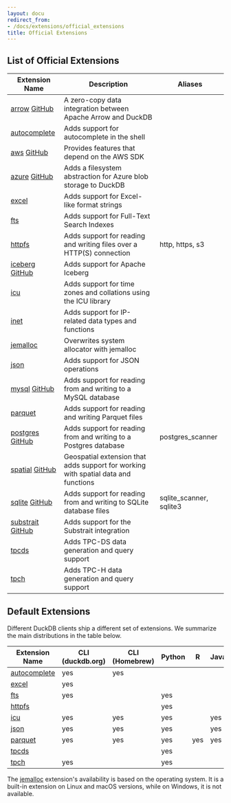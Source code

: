 ```yaml
---
layout: docu
redirect_from:
- /docs/extensions/official_extensions
title: Official Extensions
---
```


## List of Official Extensions

| Extension Name | Description | Aliases |
|---|-----|--|
| [arrow](arrow) [<span class="github">GitHub</span>](https://github.com/duckdb/arrow)                                  | A zero-copy data integration between Apache Arrow and DuckDB                       |                 |
| [autocomplete](autocomplete)                                                                                          | Adds support for autocomplete in the shell                                         |                 |
| [aws](aws) [<span class="github">GitHub</span>](https://github.com/duckdb/duckdb_aws)                                 | Provides features that depend on the AWS SDK                                       |                 |
| [azure](azure) [<span class="github">GitHub</span>](https://github.com/duckdb/duckdb_azure)                           | Adds a filesystem abstraction for Azure blob storage to DuckDB                     |                 |
| [excel](excel)                                                                                                        | Adds support for Excel-like format strings                                         |                 |
| [fts](full_text_search)                                                                                               | Adds support for Full-Text Search Indexes                                          |                 |
| [httpfs](httpfs)                                                                                                      | Adds support for reading and writing files over a HTTP(S) connection               | http, https, s3 |
| [iceberg](iceberg) [<span class="github">GitHub</span>](https://github.com/duckdb/duckdb_iceberg)                     | Adds support for Apache Iceberg                                                    |                 |
| [icu](icu)                                                                                                            | Adds support for time zones and collations using the ICU library                   |                 |
| [inet](inet)                                                                                                          | Adds support for IP-related data types and functions                               |                 |
| [jemalloc](jemalloc)                                                                                                  | Overwrites system allocator with jemalloc                                          |                 |
| [json](json)                                                                                                          | Adds support for JSON operations                                                   |                 |
| [mysql](mysql) [<span class="github">GitHub</span>](https://github.com/duckdb/duckdb_mysql)                           | Adds support for reading from and writing to a MySQL database                      |                 |
| [parquet](parquet)                                                                                                    | Adds support for reading and writing Parquet files                                 |                 |
| [postgres](postgres) [<span class="github">GitHub</span>](https://github.com/duckdb/postgres_scanner) | Adds support for reading from and writing to a Postgres database                                   | postgres_scanner        |
| [spatial](spatial) [<span class="github">GitHub</span>](https://github.com/duckdb/duckdb_spatial)                     | Geospatial extension that adds support for working with spatial data and functions |                 |
| [sqlite](sqlite) [<span class="github">GitHub</span>](https://github.com/duckdb/sqlite_scanner)       | Adds support for reading from and writing to SQLite database files                                     | sqlite_scanner, sqlite3 |
| [substrait](substrait) [<span class="github">GitHub</span>](https://github.com/duckdb/substrait)                      | Adds support for the Substrait integration                                         |                 |
| [tpcds](tpcds)                                                                                                        | Adds TPC-DS data generation and query support                                      |                 |
| [tpch](tpch)                                                                                                          | Adds TPC-H data generation and query support                                       |                 |

## Default Extensions

Different DuckDB clients ship a different set of extensions.
We summarize the main distributions in the table below.

<div class="narrow_table"></div>

| Extension Name | CLI (duckdb.org) | CLI (Homebrew) | Python | R | Java | Julia | Node.JS
|------|------|------|---|---|---|---|---|
| [autocomplete](autocomplete) | yes | yes |     |     |     |     |     |
| [excel](excel)               | yes |     |     |     |     |     |     |
| [fts](full_text_search)      | yes |     | yes |     |     |     |     |
| [httpfs](httpfs)             |     |     | yes |     |     |     |     |
| [icu](icu)                   | yes | yes | yes |     | yes | yes | yes |
| [json](json)                 | yes | yes | yes |     | yes | yes | yes |
| [parquet](parquet)           | yes | yes | yes | yes | yes | yes | yes |
| [tpcds](tpcds)               |     |     | yes |     |     |     |     |
| [tpch](tpch)                 | yes |     | yes |     |     |     |     |

The [jemalloc](jemalloc) extension's availability is based on the operating system.
It is a built-in extension on Linux and macOS versions, while on Windows, it is not available.
